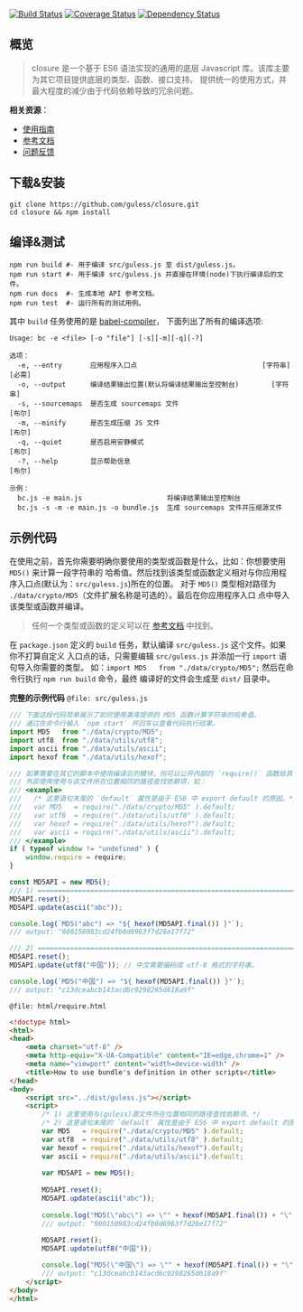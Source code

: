 [![Build Status](https://travis-ci.org/guless/closure.svg?branch=dev)](https://travis-ci.org/guless/closure) [![Coverage Status](https://coveralls.io/repos/github/guless/closure/badge.svg?branch=dev)](https://coveralls.io/github/guless/closure?branch=dev) [![Dependency Status](https://www.versioneye.com/user/projects/577df14391aab50027c6ca56/badge.svg?style=flat-square)](https://www.versioneye.com/user/projects/577df14391aab50027c6ca56)


## 概览 ##
> closure 是一个基于 ES6 语法实现的通用的底层 Javascript 库。该库主要为其它项目提供底层的类型、函数、接口支持。
> 提供统一的使用方式，并最大程度的减少由于代码依赖导致的冗余问题。

**相关资源**：
- [使用指南](http://docs.guless.com/tutorial/)
- [参考文档](http://docs.guless.com/)
- [问题反馈](https://github.com/guless/closure/issues)

## 下载&安装 ##
```shell
git clone https://github.com/guless/closure.git
cd closure && npm install
```

## 编译&测试 ##
```shell
npm run build #- 用于编译 src/guless.js 至 dist/guless.js。
npm run start #- 用于编译 src/guless.js 并直接在环境(node)下执行编译后的文件。
npm run docs  #- 生成本地 API 参考文档。
npm run test  #- 运行所有的测试用例。
```

其中 `build` 任务使用的是 [babel-compiler](https://github.com/guless/babel-compiler)，
下面列出了所有的编译选项:
```
Usage: bc -e <file> [-o "file"] [-s][-m][-q][-?]

选项：
  -e, --entry       应用程序入口点                               [字符串] [必需]
  -o, --output      编译结果输出位置(默认将编译结果输出至控制台)        [字符串]
  -s, --sourcemaps  是否生成 sourcemaps 文件                              [布尔]
  -m, --minify      是否生成压缩 JS 文件                                  [布尔]
  -q, --quiet       是否启用安静模式                                      [布尔]
  -?, --help        显示帮助信息                                          [布尔]

示例：
  bc.js -e main.js                     将编译结果输出至控制台
  bc.js -s -m -e main.js -o bundle.js  生成 sourcemaps 文件并压缩源文件
```

## 示例代码 ##
在使用之前，首先你需要明确你要使用的类型或函数是什么，比如：你想要使用 `MD5()` 来计算一段字符串的
哈希值。然后找到该类型或函数定义相对与你应用程序入口点(默认为：`src/guless.js`)所在的位置。
对于 `MD5()` 类型相对路径为 `./data/crypto/MD5`（文件扩展名称是可选的）。最后在你应用程序入口
点中导入该类型或函数并编译。 

> 任何一个类型或函数的定义可以在 [参考文档](http://docs.guless.com/) 中找到。

在 `package.json` 定义的 `build` 任务，默认编译 `src/guless.js` 这个文件。如果你不打算自定义
入口点的话，只需要编辑 `src/guless.js` 并添加一行 `import` 语句导入你需要的类型。
如：`import MD5   from "./data/crypto/MD5";` 然后在命令行执行 `npm run build` 命令，最终
编译好的文件会生成至 `dist/` 目录中。

**完整的示例代码**
`@file: src/guless.js`
```javascript
/// 下面这段代码简单展示了如何使用类库提供的 MD5 函数计算字符串的哈希值。
/// 通过在命令行输入 `npm start` 并回车以查看代码执行结果。
import MD5   from "./data/crypto/MD5";
import utf8  from "./data/utils/utf8";
import ascii from "./data/utils/ascii";
import hexof from "./data/utils/hexof";

/// 如果需要在其它的脚本中使用编译后的模块，则可以公开内部的 `require()` 函数给其它的脚本使用。
/// 外部使用使用与该文件所在位置相同的路径查找依赖项，如：
/// <example>
///   /* 这里语句末尾的 `default` 属性是由于 ES6 中 export default 的原因。*/
///   var MD5   = require("./data/crypto/MD5" ).default;
///   var utf8  = require("./data/utils/utf8" ).default;
///   var hexof = require("./data/utils/hexof").default;
///   var ascii = require("./data/utils/ascii").default;
/// </example>
if ( typeof window != "undefined" ) {
    window.require = require;
}

const MD5API = new MD5();
/// 1) =========================================================================
MD5API.reset();
MD5API.update(ascii("abc"));

console.log(`MD5("abc") => "${ hexof(MD5API.final()) }"`); 
/// output: "900150983cd24fb0d6963f7d28e17f72"

/// 2) =========================================================================
MD5API.reset();
MD5API.update(utf8("中国")); // 中文需要编码成 utf-8 格式的字符串。

console.log(`MD5("中国") => "${ hexof(MD5API.final()) }"`);
/// output: "c13dceabcb143acd6c9298265d618a9f"
```

`@file: html/require.html`
```html
<!doctype html>
<html>
<head>
    <meta charset="utf-8" />
    <meta http-equiv="X-UA-Compatible" content="IE=edge,chrome=1" />
    <meta name="viewport" content="width=device-width" />
    <title>How to use bundle's definition in other scripts</title>
</head>
<body>
    <script src="../dist/guless.js"></script>
    <script>
        /* 1) 这里使用与(guless)源文件所在位置相同的路径查找依赖项。*/
        /* 2) 这里语句末尾的 `default` 属性是由于 ES6 中 export default 的原因。*/
        var MD5   = require("./data/crypto/MD5" ).default;
        var utf8  = require("./data/utils/utf8" ).default;
        var hexof = require("./data/utils/hexof").default;
        var ascii = require("./data/utils/ascii").default;
        
        var MD5API = new MD5();
        
        MD5API.reset();
        MD5API.update(ascii("abc"));
        
        console.log("MD5(\"abc\") => \"" + hexof(MD5API.final()) + "\" (html script)"); 
        /// output: "900150983cd24fb0d6963f7d28e17f72"
        
        MD5API.reset();
        MD5API.update(utf8("中国"));

        console.log("MD5(\"中国\") => \"" + hexof(MD5API.final()) + "\" (html script)"); 
        /// output: "c13dceabcb143acd6c9298265d618a9f"
    </script>
</body>
</html>
```

